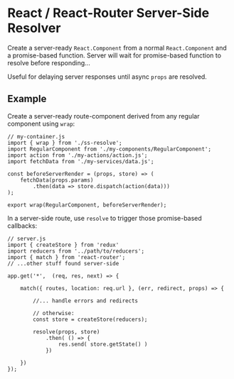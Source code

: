 # React / React-Router Server-Side Resolver

Create a server-ready `React.Component` from a normal `React.Component` and a promise-based function. Server will
wait for promise-based function to resolve before responding...

Useful for delaying server responses until async `props` are resolved.


## Example

Create a server-ready route-component derived from any regular component using `wrap`:
```
// my-container.js
import { wrap } from './ss-resolve';
import RegularComponent from './my-components/RegularComponent';
import action from './my-actions/action.js';
import fetchData from './my-services/data.js';

const beforeServerRender = (props, store) => (
    fetchData(props.params)
        .then(data => store.dispatch(action(data)))
);

export wrap(RegularComponent, beforeServerRender);
```

In a server-side route, use `resolve` to trigger those promise-based callbacks:
```
// server.js
import { createStore } from 'redux'
import reducers from '../path/to/reducers';
import { match } from 'react-router';
// ...other stuff found server-side

app.get('*',  (req, res, next) => {

    match({ routes, location: req.url }, (err, redirect, props) => {

        //... handle errors and redirects

        // otherwise:
        const store = createStore(reducers);

        resolve(props, store)
            .then( () => {
                res.send( store.getState() )
            })

    })
});
```
